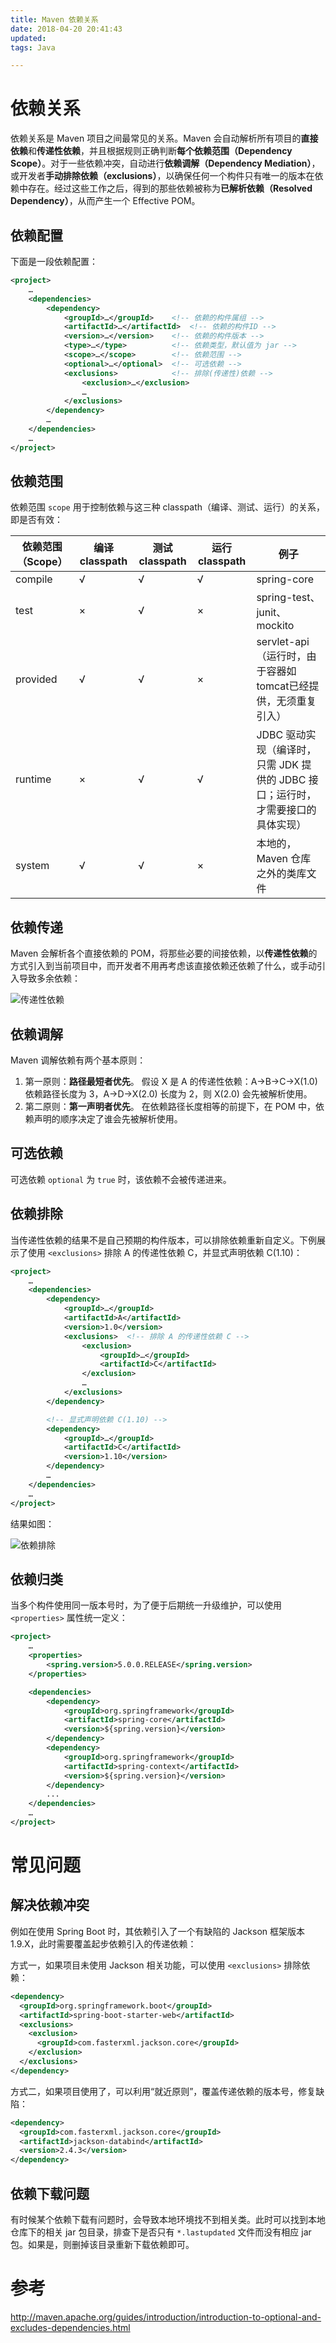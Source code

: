 ```yaml
---
title: Maven 依赖关系
date: 2018-04-20 20:41:43
updated:
tags: Java

---
```


# 依赖关系

依赖关系是 Maven 项目之间最常见的关系。Maven 会自动解析所有项目的**直接依赖**和**传递性依赖**，并且根据规则正确判断**每个依赖范围（Dependency Scope）**。对于一些依赖冲突，自动进行**依赖调解（Dependency Mediation）**，或开发者**手动排除依赖（exclusions）**，以确保任何一个构件只有唯一的版本在依赖中存在。经过这些工作之后，得到的那些依赖被称为**已解析依赖（Resolved Dependency）**，从而产生一个 Effective POM。

## 依赖配置

下面是一段依赖配置：

```xml
<project>
    …
    <dependencies>
        <dependency>
            <groupId>…</groupId>    <!-- 依赖的构件属组 -->
            <artifactId>…</artifactId>  <!-- 依赖的构件ID -->
            <version>…</version>    <!-- 依赖的构件版本 -->
            <type>…</type>          <!-- 依赖类型，默认值为 jar -->
            <scope>…</scope>        <!-- 依赖范围 -->
            <optional>…</optional>  <!-- 可选依赖 -->
            <exclusions>            <!-- 排除(传递性)依赖 -->
                <exclusion>…</exclusion>
                …
            </exclusions>
        </dependency>
        …
    </dependencies>
    …
</project>
```

## 依赖范围

依赖范围 `scope` 用于控制依赖与这三种 classpath（编译、测试、运行）的关系，即是否有效：

| 依赖范围（Scope） | 编译classpath | 测试classpath | 运行classpath | 例子                                       |
| ----------- | ----------- | ----------- | ----------- | ---------------------------------------- |
| compile     | √           | √           | √           | spring-core                              |
| test        | ×           | √           | ×           | spring-test、junit、mockito                |
| provided    | √           | √           | ×           | servlet-api（运行时，由于容器如tomcat已经提供，无须重复引入）  |
| runtime     | ×           | √           | √           | JDBC 驱动实现（编译时，只需 JDK 提供的 JDBC 接口；运行时，才需要接口的具体实现） |
| system      | √           | √           | ×           | 本地的，Maven 仓库之外的类库文件                      |

## 依赖传递

Maven 会解析各个直接依赖的 POM，将那些必要的间接依赖，以**传递性依赖**的方式引入到当前项目中，而开发者不用再考虑该直接依赖还依赖了什么，或手动引入导致多余依赖：

![传递性依赖](/img/java/maven_transitive_dependencies.png)

## 依赖调解

Maven 调解依赖有两个基本原则：

1. 第一原则：**路径最短者优先**。
   假设 X 是 A 的传递性依赖：A->B->C->X(1.0) 依赖路径长度为 3，A->D->X(2.0) 长度为 2，则 X(2.0) 会先被解析使用。
2. 第二原则：**第一声明者优先**。
   在依赖路径长度相等的前提下，在 POM 中，依赖声明的顺序决定了谁会先被解析使用。

## 可选依赖

可选依赖 `optional` 为 `true` 时，该依赖不会被传递进来。

## 依赖排除

当传递性依赖的结果不是自己预期的构件版本，可以排除依赖重新自定义。下例展示了使用 `<exclusions>` 排除 A 的传递性依赖 C，并显式声明依赖 C(1.10)：

```xml
<project>
    …
    <dependencies>
        <dependency>
            <groupId>…</groupId>
            <artifactId>A</artifactId>
            <version>1.0</version>
            <exclusions>  <!-- 排除 A 的传递性依赖 C -->
                <exclusion>
                    <groupId>…</groupId>
                    <artifactId>C</artifactId>
                </exclusion>
                …
            </exclusions>
        </dependency>

        <!-- 显式声明依赖 C(1.10) -->
        <dependency>
            <groupId>…</groupId>
            <artifactId>C</artifactId>
            <version>1.10</version>
        </dependency>
        …
    </dependencies>
    …
</project>
```

结果如图：

![依赖排除](/img/java/maven_exclusion_dependencies.png)

## 依赖归类

当多个构件使用同一版本号时，为了便于后期统一升级维护，可以使用 `<properties>` 属性统一定义：

```xml
<project>
    …
    <properties>
        <spring.version>5.0.0.RELEASE</spring.version>
    </properties>

    <dependencies>
        <dependency>
            <groupId>org.springframework</groupId>
            <artifactId>spring-core</artifactId>
            <version>${spring.version}</version>
        </dependency>
        <dependency>
            <groupId>org.springframework</groupId>
            <artifactId>spring-context</artifactId>
            <version>${spring.version}</version>
        </dependency>
        ...
    </dependencies>
    …
</project>
```

# 常见问题

## 解决依赖冲突

例如在使用 Spring Boot 时，其依赖引入了一个有缺陷的 Jackson 框架版本 1.9.X，此时需要覆盖起步依赖引入的传递依赖：

方式一，如果项目未使用 Jackson 相关功能，可以使用 `<exclusions>` 排除依赖：

```xml
<dependency>
  <groupId>org.springframework.boot</groupId>
  <artifactId>spring-boot-starter-web</artifactId>
  <exclusions>
    <exclusion>
      <groupId>com.fasterxml.jackson.core</groupId>
    </exclusion>
  </exclusions>
</dependency>
```

方式二，如果项目使用了，可以利用“就近原则”，覆盖传递依赖的版本号，修复缺陷：

```xml
<dependency>
  <groupId>com.fasterxml.jackson.core</groupId>
  <artifactId>jackson-databind</artifactId>
  <version>2.4.3</version>
</dependency>
```

## 依赖下载问题

有时候某个依赖下载有问题时，会导致本地环境找不到相关类。此时可以找到本地仓库下的相关 jar 包目录，排查下是否只有 `*.lastupdated` 文件而没有相应 jar 包。如果是，则删掉该目录重新下载依赖即可。

# 参考

http://maven.apache.org/guides/introduction/introduction-to-optional-and-excludes-dependencies.html